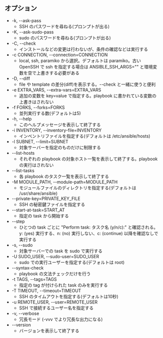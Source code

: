 ## オプション

* -k, --ask-pass
  * SSH のパスワードを尋ねる(プロンプトが出る)
* -K, --ask-sudo-pass
  * sudo のパスワードを尋ねる(プロンプトが出る)
* -C, --check
  * インストールなどの変更は行わないが、条件の確認などは実行する
* -c CONNECTION, --connection=CONNECTION
  * local, ssh, paramiko から選択。デフォルトは paramiko。古い OpenSSH で ssh を指定する場合は ANSIBLE_SSH_ARGS="" と環境変数を空で上書きする必要がある
* -D, --diff
  * file や template の差分(diff)を表示する。--check と一緒に使うと便利
* -e EXTRA_VARS, --extra-vars=EXTRA_VARS
  * 追加の変数を key=value で指定する。playbook に書かれている変数の上書きはされない
* -f FORKS, --forks=FORKS
  * 並列実行する数(デフォルトは5)
* -h, --help
  * このヘルプメッセージを表示して終了する
* -i INVENTORY, --inventory-file=INVENTORY
  * インベントリファイルを指定する(デフォルトは /etc/ansible/hosts)
* -l SUBNET, --limit=SUBNET
  * 対象サーバーを指定のものだけに制限する
* --list-hosts
  * それぞれの playbook の対象ホスト一覧を表示して終了する。playbook の実行はされない
* --list-tasks
  * 各 playbook のタスク一覧を表示して終了する
* -M MODULE_PATH, --module-path=MODULE_PATH
  * モジュールファイルのディレクトリを指定する(デフォルトは /usr/share/ansible)
* --private-key=PRIVATE_KEY_FILE
  * SSH の秘密鍵ファイルを指定する
* --start-at-task=START_AT
  * 指定の task から開始する
* --step
  * ひとつの task ごとに "Perform task: タスク名 (y/n/c):" と確認される。y: (yes) 実行する、n: (no) 実行しない、c: (continue) 以降を確認なしで実行する
* -s, --sudo
  * 対象サーバーでの task を sudo で実行する
* -U SUDO_USER, --sudo-user=SUDO_USER
  * sudo での実行ユーザーを指定する(デフォルトは root)
* --syntax-check
  * playbook の文法チェックだけを行う
* -t TAGS, --tags=TAGS
  * 指定の tag が付けられた task のみを実行する
* -T TIMEOUT, --timeout=TIMEOUT
  * SSH のタイムアウトを指定する(デフォルトは10秒)
* -u REMOTE_USER, --user=REMOTE_USER
  * SSH で接続するユーザー名を指定する
* -v, --verbose
  * 冗長モード (-vvv でより冗長な出力になる)
* --version
  * バージョンを表示して終了する
